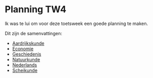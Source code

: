 # Planning TW4

Ik was te lui om voor deze toetsweek een goede planning te maken.

Dit zijn de samenvattingen:

- [Aardrijkskunde](Aardrijkskunde)
- [Economie](Economie)
- [Geschiedenis](Geschiedenis)
- [Natuurkunde](Natuurkunde)
- [Nederlands](Nederlands)
- [Scheikunde](Scheikunde)
